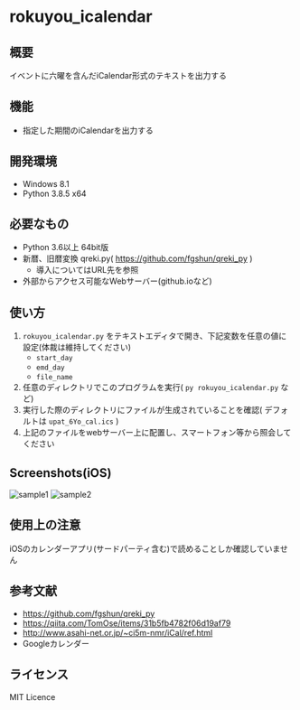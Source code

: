 # rokuyou_icalendar

概要
---
イベントに六曜を含んだiCalendar形式のテキストを出力する

機能
---
- 指定した期間のiCalendarを出力する

開発環境
---
- Windows 8.1
- Python 3.8.5 x64

必要なもの
---
- Python 3.6以上 64bit版
- 新暦、旧暦変換 qreki.py( https://github.com/fgshun/qreki_py )
    - 導入についてはURL先を参照
- 外部からアクセス可能なWebサーバー(github.ioなど)

使い方
---
1. `rokuyou_icalendar.py` をテキストエディタで開き、下記変数を任意の値に設定(体裁は維持してください)
    - `start_day`
    - `emd_day`
    - `file_name`
1. 任意のディレクトリでこのプログラムを実行( `py rokuyou_icalendar.py` など)
1. 実行した際のディレクトリにファイルが生成されていることを確認( デフォルトは `upat_6Yo_cal.ics` )
1. 上記のファイルをwebサーバー上に配置し、スマートフォン等から照会してください

Screenshots(iOS)
---
![sample1](https://github.com/upat/rokuyou_icalendar/images/sc1.png)
![sample2](https://github.com/upat/rokuyou_icalendar/images/sc2.png)

使用上の注意
---
iOSのカレンダーアプリ(サードパーティ含む)で読めることしか確認していません

参考文献
---
- https://github.com/fgshun/qreki_py
- https://qiita.com/TomOse/items/31b5fb4782f06d19af79
- http://www.asahi-net.or.jp/~ci5m-nmr/iCal/ref.html
- Googleカレンダー

ライセンス
---
MIT Licence
